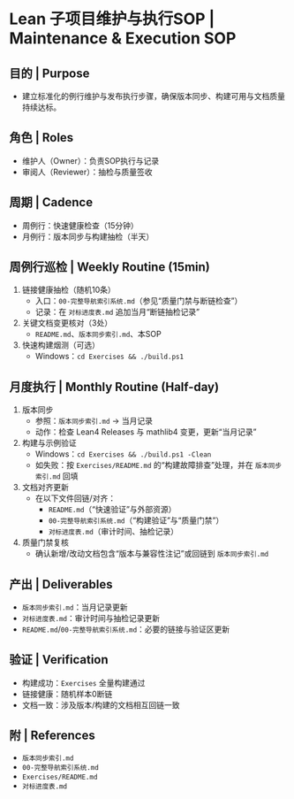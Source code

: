 # Lean 子项目维护与执行SOP | Maintenance & Execution SOP

## 目的 | Purpose

- 建立标准化的例行维护与发布执行步骤，确保版本同步、构建可用与文档质量持续达标。

## 角色 | Roles

- 维护人（Owner）：负责SOP执行与记录
- 审阅人（Reviewer）：抽检与质量签收

## 周期 | Cadence

- 周例行：快速健康检查（15分钟）
- 月例行：版本同步与构建抽检（半天）

## 周例行巡检 | Weekly Routine (15min)

1) 链接健康抽检（随机10条）
   - 入口：`00-完整导航索引系统.md`（参见“质量门禁与断链检查”）
   - 记录：在 `对标进度表.md` 追加当月“断链抽检记录”
2) 关键文档变更核对（3处）
   - `README.md`、`版本同步索引.md`、本SOP
3) 快速构建烟测（可选）
   - Windows：`cd Exercises && ./build.ps1`

## 月度执行 | Monthly Routine (Half-day)

1) 版本同步
   - 参照：`版本同步索引.md` → 当月记录
   - 动作：检查 Lean4 Releases 与 mathlib4 变更，更新“当月记录”
2) 构建与示例验证
   - Windows：`cd Exercises && ./build.ps1 -Clean`
   - 如失败：按 `Exercises/README.md` 的“构建故障排查”处理，并在 `版本同步索引.md` 回填
3) 文档对齐更新
   - 在以下文件回链/对齐：
     - `README.md`（“快速验证”与外部资源）
     - `00-完整导航索引系统.md`（“构建验证”与“质量门禁”）
     - `对标进度表.md`（审计时间、抽检记录）
4) 质量门禁复核
   - 确认新增/改动文档包含“版本与兼容性注记”或回链到 `版本同步索引.md`

## 产出 | Deliverables

- `版本同步索引.md`：当月记录更新
- `对标进度表.md`：审计时间与抽检记录更新
- `README.md`/`00-完整导航索引系统.md`：必要的链接与验证区更新

## 验证 | Verification

- 构建成功：`Exercises` 全量构建通过
- 链接健康：随机样本0断链
- 文档一致：涉及版本/构建的文档相互回链一致

## 附 | References

- `版本同步索引.md`
- `00-完整导航索引系统.md`
- `Exercises/README.md`
- `对标进度表.md`
